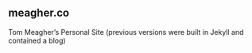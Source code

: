 ## meagher.co

Tom Meagher’s Personal Site (previous versions were built in Jekyll and contained a blog)
